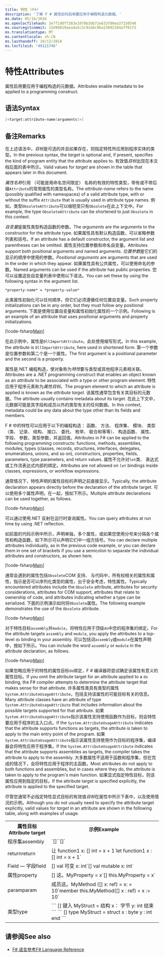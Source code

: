 ```yaml
---
title: 特性 (F#)
description: '了解 F # 属性如何启用要应用于编程构造元数据。'
ms.date: 05/16/2016
ms.openlocfilehash: 3e7f1d0ff383e1070b3db72e633f80ea37150548
ms.sourcegitcommit: 15d99019aea4a5c3c91ddc9ba23692284a7f61f3
ms.translationtype: MT
ms.contentlocale: zh-CN
ms.lasthandoff: 10/12/2018
ms.locfileid: "49121746"
---
```

# <a name="attributes"></a><span data-ttu-id="59949-103">特性</span><span class="sxs-lookup"><span data-stu-id="59949-103">Attributes</span></span>

<span data-ttu-id="59949-104">属性启用要应用于编程构造的元数据。</span><span class="sxs-lookup"><span data-stu-id="59949-104">Attributes enable metadata to be applied to a programming construct.</span></span>

## <a name="syntax"></a><span data-ttu-id="59949-105">语法</span><span class="sxs-lookup"><span data-stu-id="59949-105">Syntax</span></span>

```fsharp
[<target:attribute-name(arguments)>]
```

## <a name="remarks"></a><span data-ttu-id="59949-106">备注</span><span class="sxs-lookup"><span data-stu-id="59949-106">Remarks</span></span>

<span data-ttu-id="59949-107">在上述语法中，*目标*是可选的并且如果存在，则指定特性所应用到程序实体的类型。</span><span class="sxs-lookup"><span data-stu-id="59949-107">In the previous syntax, the *target* is optional and, if present, specifies the kind of program entity that the attribute applies to.</span></span> <span data-ttu-id="59949-108">有效值*目标*出现在本文档后面的表中所示。</span><span class="sxs-lookup"><span data-stu-id="59949-108">Valid values for *target* are shown in the table that appears later in this document.</span></span>

<span data-ttu-id="59949-109">*属性名称*引用 （可能是用命名空间限定） 名称的有效的特性类型，带有或不带后缀`Attribute`的常用属性的类型名称。</span><span class="sxs-lookup"><span data-stu-id="59949-109">The *attribute-name* refers to the name (possibly qualified with namespaces) of a valid attribute type, with or without the suffix `Attribute` that is usually used in attribute type names.</span></span> <span data-ttu-id="59949-110">例如，类型`ObsoleteAttribute`可以缩短至只有`Obsolete`在此上下文中。</span><span class="sxs-lookup"><span data-stu-id="59949-110">For example, the type `ObsoleteAttribute` can be shortened to just `Obsolete` in this context.</span></span>

<span data-ttu-id="59949-111">*自变量*是属性类型构造函数的参数。</span><span class="sxs-lookup"><span data-stu-id="59949-111">The *arguments* are the arguments to the constructor for the attribute type.</span></span> <span data-ttu-id="59949-112">如果属性具有默认构造函数，可以省略参数列表和括号。</span><span class="sxs-lookup"><span data-stu-id="59949-112">If an attribute has a default constructor, the argument list and parentheses can be omitted.</span></span> <span data-ttu-id="59949-113">属性支持位置参数和命名自变量。</span><span class="sxs-lookup"><span data-stu-id="59949-113">Attributes support both positional arguments and named arguments.</span></span> <span data-ttu-id="59949-114">*位置参数*是它们的显示的顺序中使用的参数。</span><span class="sxs-lookup"><span data-stu-id="59949-114">*Positional arguments* are arguments that are used in the order in which they appear.</span></span> <span data-ttu-id="59949-115">如果属性具有公共属性，可以使用命名的参数。</span><span class="sxs-lookup"><span data-stu-id="59949-115">Named arguments can be used if the attribute has public properties.</span></span> <span data-ttu-id="59949-116">您可以设置这些自变量列表中使用以下语法。</span><span class="sxs-lookup"><span data-stu-id="59949-116">You can set these by using the following syntax in the argument list.</span></span>

```
*property-name* = *property-value*
```

<span data-ttu-id="59949-117">此类属性初始化可以任何顺序，但它们必须遵循任何位置自变量。</span><span class="sxs-lookup"><span data-stu-id="59949-117">Such property initializations can be in any order, but they must follow any positional arguments.</span></span> <span data-ttu-id="59949-118">下面是使用位置自变量和属性初始化属性的一个示例。</span><span class="sxs-lookup"><span data-stu-id="59949-118">Following is an example of an attribute that uses positional arguments and property initializations.</span></span>

[!code-fsharp[Main](../../../samples/snippets/fsharp/lang-ref-2/snippet6202.fs)]

<span data-ttu-id="59949-119">在此示例中，属性是`DllImportAttribute`，此处使用缩写形式。</span><span class="sxs-lookup"><span data-stu-id="59949-119">In this example, the attribute is `DllImportAttribute`, here used in shortened form.</span></span> <span data-ttu-id="59949-120">第一个参数是位置参数和第二个是一个属性。</span><span class="sxs-lookup"><span data-stu-id="59949-120">The first argument is a positional parameter and the second is a property.</span></span>

<span data-ttu-id="59949-121">属性是.NET 编程构造，使对象称为*特性*要与类型或其他程序元素相关联。</span><span class="sxs-lookup"><span data-stu-id="59949-121">Attributes are a .NET programming construct that enables an object known as an *attribute* to be associated with a type or other program element.</span></span> <span data-ttu-id="59949-122">特性应用于程序元素称为*属性目标*。</span><span class="sxs-lookup"><span data-stu-id="59949-122">The program element to which an attribute is applied is known as the *attribute target*.</span></span> <span data-ttu-id="59949-123">该属性通常包含有关其目标的元数据。</span><span class="sxs-lookup"><span data-stu-id="59949-123">The attribute usually contains metadata about its target.</span></span> <span data-ttu-id="59949-124">在此上下文中，元数据可能是其字段和成员以外的类型有关的任何数据。</span><span class="sxs-lookup"><span data-stu-id="59949-124">In this context, metadata could be any data about the type other than its fields and members.</span></span>

<span data-ttu-id="59949-125">F # 中的特性可以应用于以下的编程构造： 函数、 方法、 程序集、 模块、 类型 （类、 记录、 结构、 接口、 委托、 枚举、 联合和等等）、 构造函数、 属性、 字段、 参数，类型参数，并返回值。</span><span class="sxs-lookup"><span data-stu-id="59949-125">Attributes in F# can be applied to the following programming constructs: functions, methods, assemblies, modules, types (classes, records, structures, interfaces, delegates, enumerations, unions, and so on), constructors, properties, fields, parameters, type parameters, and return values.</span></span> <span data-ttu-id="59949-126">属性不允许对`let`类、 表达式或工作流表达式内部的绑定。</span><span class="sxs-lookup"><span data-stu-id="59949-126">Attributes are not allowed on `let` bindings inside classes, expressions, or workflow expressions.</span></span>

<span data-ttu-id="59949-127">通常情况下，特性声明的属性目标的声明之前直接显示。</span><span class="sxs-lookup"><span data-stu-id="59949-127">Typically, the attribute declaration appears directly before the declaration of the attribute target.</span></span> <span data-ttu-id="59949-128">可以使用多个属性声明，在一起，按如下所示。</span><span class="sxs-lookup"><span data-stu-id="59949-128">Multiple attribute declarations can be used together, as follows.</span></span>

[!code-fsharp[Main](../../../samples/snippets/fsharp/lang-ref-2/snippet6603.fs)]

<span data-ttu-id="59949-129">可以通过使用.NET 反射在运行时查询属性。</span><span class="sxs-lookup"><span data-stu-id="59949-129">You can query attributes at run time by using .NET reflection.</span></span>

<span data-ttu-id="59949-130">如前面的代码示例中所示，声明单独，多个属性，或如果您使用分号来分隔各个属性和构造函数，如下所示可以声明它们中一组方括号。</span><span class="sxs-lookup"><span data-stu-id="59949-130">You can declare multiple attributes individually, as in the previous code example, or you can declare them in one set of brackets if you use a semicolon to separate the individual attributes and constructors, as shown here.</span></span>

[!code-fsharp[Main](../../../samples/snippets/fsharp/lang-ref-2/snippet6604.fs)]

<span data-ttu-id="59949-131">通常会遇到的属性包括`Obsolete`COM 支持、 与代码中，所有权相关的属性和属性，指示是否可以序列化类型的属性，出于安全考虑，特性属性。</span><span class="sxs-lookup"><span data-stu-id="59949-131">Typically encountered attributes include the `Obsolete` attribute, attributes for security considerations, attributes for COM support, attributes that relate to ownership of code, and attributes indicating whether a type can be serialized.</span></span> <span data-ttu-id="59949-132">下面的示例演示如何将`Obsolete`属性。</span><span class="sxs-lookup"><span data-stu-id="59949-132">The following example demonstrates the use of the `Obsolete` attribute.</span></span>

[!code-fsharp[Main](../../../samples/snippets/fsharp/lang-ref-2/snippet6605.fs)]

<span data-ttu-id="59949-133">对于特性目标`assembly`并`module`，将特性应用于顶级`do`中您的程序集的绑定。</span><span class="sxs-lookup"><span data-stu-id="59949-133">For the attribute targets `assembly` and `module`, you apply the attributes to a top-level `do` binding in your assembly.</span></span> <span data-ttu-id="59949-134">可以包括词`assembly`或`module`在属性声明中，按如下所示。</span><span class="sxs-lookup"><span data-stu-id="59949-134">You can include the word `assembly` or `module` in the attribute declaration, as follows.</span></span>

[!code-fsharp[Main](../../../samples/snippets/fsharp/lang-ref-2/snippet6606.fs)]

<span data-ttu-id="59949-135">如果忽略应用于的特性的属性目标`do`绑定，F # 编译器将尝试确定该属性有意义的属性目标。</span><span class="sxs-lookup"><span data-stu-id="59949-135">If you omit the attribute target for an attribute applied to a `do` binding, the F# compiler attempts to determine the attribute target that makes sense for that attribute.</span></span> <span data-ttu-id="59949-136">许多属性类具有类型的属性`System.AttributeUsageAttribute`，包括支持该属性的可能目标有关的信息。</span><span class="sxs-lookup"><span data-stu-id="59949-136">Many attribute classes have an attribute of type `System.AttributeUsageAttribute` that includes information about the possible targets supported for that attribute.</span></span> <span data-ttu-id="59949-137">如果`System.AttributeUsageAttribute`指示该属性支持使用函数作为目标，则会特性要应用于程序的主入口点。</span><span class="sxs-lookup"><span data-stu-id="59949-137">If the `System.AttributeUsageAttribute` indicates that the attribute supports functions as targets, the attribute is taken to apply to the main entry point of the program.</span></span> <span data-ttu-id="59949-138">如果`System.AttributeUsageAttribute`指示该属性支持使用作为目标的程序集，编译器会将特性应用于程序集。</span><span class="sxs-lookup"><span data-stu-id="59949-138">If the `System.AttributeUsageAttribute` indicates that the attribute supports assemblies as targets, the compiler takes the attribute to apply to the assembly.</span></span> <span data-ttu-id="59949-139">大多数属性不适用于函数和程序集，但在完成的情况下，会将特性应用于程序的主函数。</span><span class="sxs-lookup"><span data-stu-id="59949-139">Most attributes do not apply to both functions and assemblies, but in cases where they do, the attribute is taken to apply to the program's main function.</span></span> <span data-ttu-id="59949-140">如果显式指定特性目标，则该属性应用到指定的目标。</span><span class="sxs-lookup"><span data-stu-id="59949-140">If the attribute target is specified explicitly, the attribute is applied to the specified target.</span></span>

<span data-ttu-id="59949-141">尽管您通常不必指定特性显式目标的有效值*目标*在属性中所示下表中，以及使用情况的示例。</span><span class="sxs-lookup"><span data-stu-id="59949-141">Although you do not usually need to specify the attribute target explicitly, valid values for *target* in an attribute are shown in the following table, along with examples of usage.</span></span>

<table>
  <tr>
    <th><span data-ttu-id="59949-142">属性目标</span><span class="sxs-lookup"><span data-stu-id="59949-142">Attribute target</span></span></td>
    <th><span data-ttu-id="59949-143">示例</span><span class="sxs-lookup"><span data-stu-id="59949-143">Example</span></span></td> 
  </tr>
  <tr>
    <td><span data-ttu-id="59949-144">程序集</span><span class="sxs-lookup"><span data-stu-id="59949-144">assembly</span></span></td>
    <td><span data-ttu-id="59949-145">`[<assembly: AssemblyVersionAttribute("1.0.0.0")>]`</span><span class="sxs-lookup"><span data-stu-id="59949-145">`[<assembly: AssemblyVersionAttribute("1.0.0.0")>]`</span></span></td> 
  </tr>
  <tr>
    <td><span data-ttu-id="59949-146">return</span><span class="sxs-lookup"><span data-stu-id="59949-146">return</span></span></td>
    <td><span data-ttu-id="59949-147">让 function1 x: [<return: Obsolete>] int = x + 1</span><span class="sxs-lookup"><span data-stu-id="59949-147">`let function1 x : [<return: Obsolete>] int = x + 1`</span></span></td> 
  </tr>
  <tr>
    <td><span data-ttu-id="59949-148">Field — 字段</span><span class="sxs-lookup"><span data-stu-id="59949-148">field</span></span></td>
    <td><span data-ttu-id="59949-149">[<field: DefaultValue>] val 可变 x: int</span><span class="sxs-lookup"><span data-stu-id="59949-149">`[<field: DefaultValue>] val mutable x: int`</span></span></td> 
  </tr>
  <tr>
    <td><span data-ttu-id="59949-150">属性</span><span class="sxs-lookup"><span data-stu-id="59949-150">property</span></span></td>
    <td><span data-ttu-id="59949-151">[<property: Obsolete>] 这。MyProperty = x</span><span class="sxs-lookup"><span data-stu-id="59949-151">`[<property: Obsolete>] this.MyProperty = x`</span></span></td> 
  </tr>
  <tr>
    <td><span data-ttu-id="59949-152">param</span><span class="sxs-lookup"><span data-stu-id="59949-152">param</span></span></td>
    <td><span data-ttu-id="59949-153">成员这。MyMethod ([<param: Out>] x: ref<int>) = x: = 10</span><span class="sxs-lookup"><span data-stu-id="59949-153">`member this.MyMethod([<param: Out>] x : ref<int>) = x := 10`</span></span></td> 
  </tr>
  <tr>
    <td><span data-ttu-id="59949-154">类型</span><span class="sxs-lookup"><span data-stu-id="59949-154">type</span></span></td>
    <td><span data-ttu-id="59949-155">
        ```
        [<type: StructLayout(Sequential)>] 键入 MyStruct = 结构 x： 字节 y: int 结束 ```
    </span><span class="sxs-lookup"><span data-stu-id="59949-155">
        ```
        [<type: StructLayout(Sequential)>] type MyStruct = struct x : byte y : int end ```
    </span></span></td> 
  </tr>
</table>

## <a name="see-also"></a><span data-ttu-id="59949-156">请参阅</span><span class="sxs-lookup"><span data-stu-id="59949-156">See also</span></span>

- [<span data-ttu-id="59949-157">F# 语言参考</span><span class="sxs-lookup"><span data-stu-id="59949-157">F# Language Reference</span></span>](index.md)
